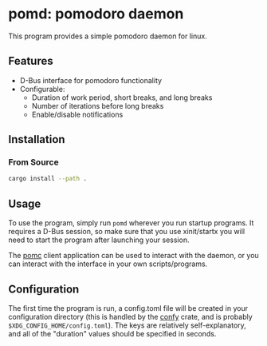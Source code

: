 # pomd: pomodoro daemon

This program provides a simple pomodoro daemon for linux.

## Features
- D-Bus interface for pomodoro functionality
- Configurable:
    - Duration of work period, short breaks, and long breaks
    - Number of iterations before long breaks
    - Enable/disable notifications

## Installation
### From Source
```sh
cargo install --path .
```

## Usage
To use the program, simply run `pomd` wherever you run startup programs. It requires a D-Bus session, so make sure that you use xinit/startx you will need to start the program after launching your session.

The [pomc](https://github.com/exvacuum/pomc) client application can be used to interact with the daemon, or you can interact with the interface in your own scripts/programs.

## Configuration
The first time the program is run, a config.toml file will be created in your configuration directory (this is handled by the [confy](https://crates.io/crates/confy) crate, and is probably `$XDG_CONFIG_HOME/config.toml`). The keys are relatively self-explanatory, and all of the "duration" values should be specified in seconds.
